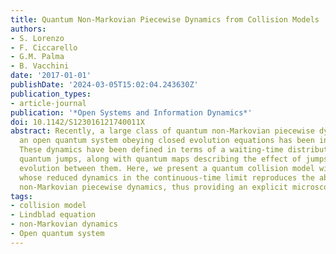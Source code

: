 ```yaml
---
title: Quantum Non-Markovian Piecewise Dynamics from Collision Models
authors:
- S. Lorenzo
- F. Ciccarello
- G.M. Palma
- B. Vacchini
date: '2017-01-01'
publishDate: '2024-03-05T15:02:04.243630Z'
publication_types:
- article-journal
publication: '*Open Systems and Information Dynamics*'
doi: 10.1142/S123016121740011X
abstract: Recently, a large class of quantum non-Markovian piecewise dynamics for
  an open quantum system obeying closed evolution equations has been introduced [1].
  These dynamics have been defined in terms of a waiting-time distribution between
  quantum jumps, along with quantum maps describing the effect of jumps and the system
  evolution between them. Here, we present a quantum collision model with memory,
  whose reduced dynamics in the continuous-time limit reproduces the above class of
  non-Markovian piecewise dynamics, thus providing an explicit microscopic realization.
tags:
- collision model
- Lindblad equation
- non-Markovian dynamics
- Open quantum system
---
```

